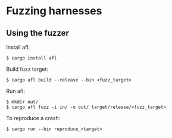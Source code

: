 # Fuzzing harnesses

## Using the fuzzer

Install afl:

    $ cargo install afl

Build fuzz target:

    $ cargo afl build --release --bin <fuzz_target>

Run afl:

    $ mkdir out/
    $ cargo afl fuzz -i in/ -o out/ target/release/<fuzz_target>

To reproduce a crash:

    $ cargo run --bin reproduce_<target>
